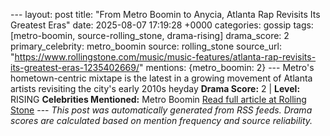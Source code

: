 --- layout: post title: "From Metro Boomin to Anycia, Atlanta Rap Revisits Its Greatest Eras" date: 2025-08-07 17:19:28 +0000 categories: gossip tags: [metro-boomin, source-rolling_stone, drama-rising] drama_score: 2 primary_celebrity: metro_boomin source: rolling_stone source_url: "https://www.rollingstone.com/music/music-features/atlanta-rap-revisits-its-greatest-eras-1235402669/" mentions: {metro_boomin: 2} --- Metro's hometown-centric mixtape is the latest in a growing movement of Atlanta artists revisiting the city's early 2010s heyday **Drama Score:** 2 | **Level:** RISING **Celebrities Mentioned:** Metro Boomin [Read full article at Rolling Stone](https://www.rollingstone.com/music/music-features/atlanta-rap-revisits-its-greatest-eras-1235402669/) --- *This post was automatically generated from RSS feeds. Drama scores are calculated based on mention frequency and source reliability.*